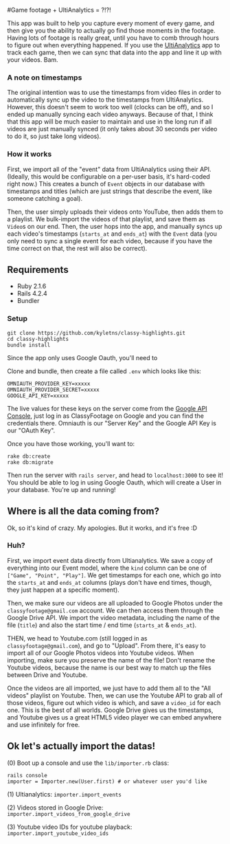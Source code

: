 #Game footage + UltiAnalytics = ?!?!

This app was built to help you capture every moment of every game, and then give you the ability to actually go find those moments in the footage. Having lots of footage is really great, until you have to comb through hours to figure out when everything happened. If you use the [UltiAnalytics](http://ultianalytics.com) app to track each game, then we can sync that data into the app and line it up with your videos. Bam.

### A note on timestamps
The original intention was to use the timestamps from video files in order to automatically sync up the video to the timestamps from UltiAnalytics. However, this doesn't seem to work too well (clocks can be off), and so I ended up manually syncing each video anyways. Because of that, I think that this app will be much easier to maintain and use in the long run if all videos are just manually synced (it only takes about 30 seconds per video to do it, so just take long videos).


### How it works
First, we import all of the "event" data from UltiAnalytics using their API. (Ideally, this would be configurable on a per-user basis, it's hard-coded right now.) This creates a bunch of `Event` objects in our database with timestamps and titles (which are just strings that describe the event, like someone catching a goal).

Then, the user simply uploads their videos onto YouTube, then adds them to a playlist. We bulk-import the videos of that playlist, and save them as `Video`s on our end. Then, the user hops into the app, and manually syncs up each video's timestamps (`starts_at` and `ends_at`) with the `Event` data (you only need to sync a single event for each video, because if you have the time correct on that, the rest will also be correct).



## Requirements

- Ruby 2.1.6
- Rails 4.2.4
- Bundler

### Setup

```
git clone https://github.com/kyletns/classy-highlights.git
cd classy-highlights
bundle install
```



Since the app only uses Google Oauth, you'll need to 

Clone and bundle, then create a file called `.env` which looks like this:

```
OMNIAUTH_PROVIDER_KEY=xxxxx
OMNIAUTH_PROVIDER_SECRET=xxxxx
GOOGLE_API_KEY=xxxxx
```

The live values for these keys on the server come from the [Google API Console](https://console.developers.google.com/apis/credentials?project=classy-highlights-1322&authuser=2), just log in as ClassyFootage on Google and you can find the credentials there. Omniauth is our "Server Key" and the Google API Key is our "OAuth Key".

Once you have those working, you'll want to:

```
rake db:create
rake db:migrate
```

Then run the server with `rails server`, and head to `localhost:3000` to see it! You should be able to log in using Google Oauth, which will create a User in your database. You're up and running!

## Where is all the data coming from?

Ok, so it's kind of crazy. My apologies. But it works, and it's free :D

### Huh?

First, we import event data directly from Ultianalytics. We save a copy of everything into our Event model, where the `kind` column can be one of `["Game", "Point", "Play"]`. We get timestamps for each one, which go into the `starts_at` and `ends_at` columns (plays don't have end times, though, they just happen at a specific moment).

Then, we make sure our videos are all uploaded to Google Photos under the `classyfootage@gmail.com` account. We can then access them through the Google Drive API. We import the video metadata, including the name of the file (`title`) and also the start time / end time (`starts_at` & `ends_at`).

THEN, we head to Youtube.com (still logged in as `classyfootage@gmail.com`), and go to "Upload". From there, it's easy to import all of our Google Photos videos into Youtube videos. When importing, make sure you preserve the name of the file! Don't rename the Youtube videos, because the name is our best way to match up the files between Drive and Youtube. 

Once the videos are all imported, we just have to add them all to the "All videos" playlist on Youtube. Then, we can use the Youtube API to grab all of those videos, figure out which video is which, and save a `video_id` for each one. This is the best of all worlds. Google Drive gives us the timestamps, and Youtube gives us a great HTML5 video player we can embed anywhere and use infinitely for free.



## Ok let's actually import the datas!

(0) Boot up a console and use the `lib/importer.rb` class:

```
rails console
importer = Importer.new(User.first) # or whatever user you'd like
```

(1) Ultianalytics: `importer.import_events`

(2) Videos stored in Google Drive: `importer.import_videos_from_google_drive`

(3) Youtube video IDs for youtube playback: `importer.import_youtube_video_ids`
